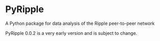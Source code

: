# PyRipple

A Python package for data analysis of the Ripple peer-to-peer network

PyRipple 0.0.2 is a very early version and is subject to change.
